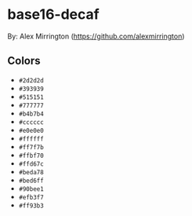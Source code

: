 # base16-decaf

By: Alex Mirrington (https://github.com/alexmirrington)

## Colors

* `#2d2d2d`
* `#393939`
* `#515151`
* `#777777`
* `#b4b7b4`
* `#cccccc`
* `#e0e0e0`
* `#ffffff`
* `#ff7f7b`
* `#ffbf70`
* `#ffd67c`
* `#beda78`
* `#bed6ff`
* `#90bee1`
* `#efb3f7`
* `#ff93b3`
